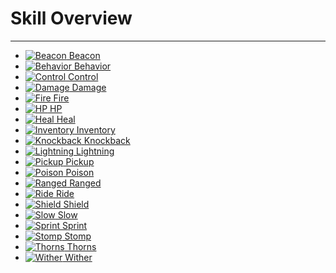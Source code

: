 # Skill Overview

----

* [![Beacon](/wiki/images/skills/beacon_2.png) Beacon](skills/beacon)
* [![Behavior](/wiki/images/skills/behavior.png) Behavior](skills/behavior)
* [![Control](/wiki/images/skills/control.png) Control](skills/vontrol)
* [![Damage](/wiki/images/skills/damage.png) Damage](skills/damage)
* [![Fire](/wiki/images/skills/fire.png) Fire](skills/fire)
* [![HP](/wiki/images/skills/hp.png) HP](skills/hp)
* [![Heal](/wiki/images/skills/hpreg.png) Heal](skills/heal)
* [![Inventory](/wiki/images/skills/inventory_1.png) Inventory](skills/backpack)
* [![Knockback](/wiki/images/skills/knockback_3.png) Knockback](skills/knockback)
* [![Lightning](/wiki/images/skills/lightning.png) Lightning](skills/lightning)
* [![Pickup](/wiki/images/skills/pickup.png) Pickup](skills/pickup)
* [![Poison](/wiki/images/skills/poison.png) Poison](skills/poison)
* [![Ranged](/wiki/images/skills/ranged.png) Ranged](skills/ranged)
* [![Ride](/wiki/images/skills/ride.png) Ride](skills/ride)
* [![Shield](/wiki/images/skills/shield.png) Shield](skills/shield)
* [![Slow](/wiki/images/skills/slow.png) Slow](skills/slow)
* [![Sprint](/wiki/images/skills/sprint.png) Sprint](skills/sprint)
* [![Stomp](/wiki/images/skills/stomp.png) Stomp](skills/stomp)
* [![Thorns](/wiki/images/skills/thorns_1.png) Thorns](skills/thorns)
* [![Wither](/wiki/images/skills/wither.png) Wither](skills/wither)
